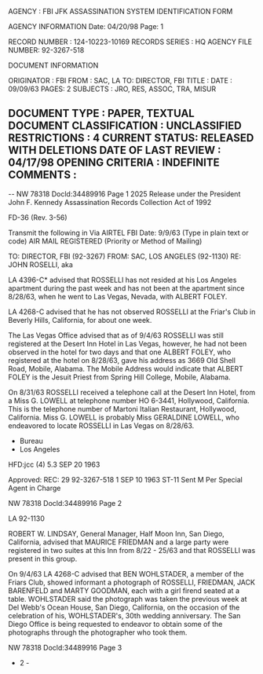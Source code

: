 AGENCY : FBI
JFK ASSASSINATION SYSTEM
IDENTIFICATION FORM

AGENCY INFORMATION
Date: 04/20/98
Page: 1

RECORD NUMBER : 124-10223-10169
RECORDS SERIES : HQ
AGENCY FILE NUMBER: 92-3267-518

DOCUMENT INFORMATION

ORIGINATOR : FBI
FROM : SAC, LA
TO: DIRECTOR, FBI
TITLE :
DATE : 09/09/63
PAGES: 2
SUBJECTS : JRO, RES, ASSOC, TRA, MISUR

DOCUMENT TYPE : PAPER, TEXTUAL DOCUMENT
CLASSIFICATION : UNCLASSIFIED
RESTRICTIONS : 4
CURRENT STATUS: RELEASED WITH DELETIONS
DATE OF LAST REVIEW : 04/17/98
OPENING CRITERIA : INDEFINITE
COMMENTS :
--
--
NW 78318 Docld:34489916 Page 1
2025 Release under the President John
F. Kennedy Assassination Records
Collection Act of 1992

FD-36 (Rev.
3-56)

Transmit the following in
Via
AIRTEL
FBI
Date: 9/9/63
(Type in plain text or code)
AIR MAIL
REGISTERED
(Priority or Method of Mailing)

TO: DIRECTOR, FBI (92-3267)
FROM: SAC, LOS ANGELES (92-1130)
RE: JOHN ROSELLI, aka

LA 4396-C* advised that ROSSELLI has not resided
at his Los Angeles apartment during the past week and has not
been at the apartment since 8/28/63, when he went to Las
Vegas, Nevada, with ALBERT FOLEY.

LA 4268-C advised that he has not observed ROSSELLI
at the Friar's Club in Beverly Hills, California, for about
one week.

The Las Vegas Office advised that as of 9/4/63
ROSSELLI was still registered at the Desert Inn Hotel in
Las Vegas, however, he had not been observed in the hotel
for two days and that one ALBERT FOLEY, who registered at the
hotel on 8/28/63, gave his address as 3669 Old Shell Road,
Mobile, Alabama. The Mobile Address would indicate that ALBERT
FOLEY is the Jesuit Priest from Spring Hill College, Mobile,
Alabama.

On 8/31/63 ROSSELLI received a telephone call at the
Desert Inn Hotel, from a Miss G. LOWELL at telephone number
HO 6-3441, Hollywood, California. This is the telephone number
of Martoni Italian Restaurant, Hollywood, California. Miss
G. LOWELL is probably Miss GERALDINE LOWELL, who endeavored
to locate ROSSELLI in Las Vegas on 8/28/63.

- Bureau
- Los Angeles

HFD:jcc
(4)
5.3 SEP 20 1963

Approved:
REC: 29 92-3267-518
1 SEP 10 1963
ST-11
Sent M Per
Special Agent in Charge

NW 78318 Docld:34489916 Page 2

LA 92-1130

ROBERT W. LINDSAY, General Manager, Half Moon Inn,
San Diego, California, advised that MAURICE FRIEDMAN and a
large party were registered in two suites at this Inn from
8/22 - 25/63 and that ROSSELLI was present in this group.

On 9/4/63 LA 4268-C advised that BEN WOHLSTADER,
a member of the Friars Club, showed informant a photograph
of ROSSELLI, FRIEDMAN, JACK BARENFELD and MARTY GOODMAN, each
with a girl firend seated at a table. WOHLSTADER said the
photograph was taken the previous week at Del Webb's Ocean
House, San Diego, California, on the occasion of the celebration
of his, WOHLSTADER's, 30th wedding anniversary. The San
Diego Office is being requested to endeavor to obtain some
of the photographs through the photographer who took them.

NW 78318 Docld:34489916 Page 3
- 2 -
